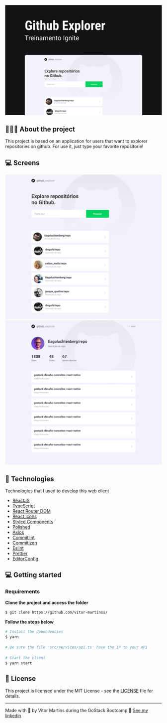 <img alt="Mockup" src="/readme.assets/githubexplorer.png">


## 💇🏻‍♂️ About the project

This project is based on an application for users that want to explorer repositories on github. For use it, just type your favorite repositorie!

## 💻 Screens

<img alt="Mockup" src="/readme.assets/dashboard.png">
<img alt="Mockup" src="/readme.assets/User.png">

## 🚀 Technologies

Technologies that I used to develop this web client

- [ReactJS](https://reactjs.org/)
- [TypeScript](https://www.typescriptlang.org/)
- [React Router DOM](https://reacttraining.com/react-router/)
- [React Icons](https://react-icons.netlify.com/#/)
- [Styled Components](https://styled-components.com/)
- [Polished](https://github.com/styled-components/polished)
- [Axios](https://github.com/axios/axios)
- [Commitlint](https://github.com/conventional-changelog/commitlint)
- [Commitizen](https://github.com/commitizen/cz-cli)
- [Eslint](https://eslint.org/)
- [Prettier](https://prettier.io/)
- [EditorConfig](https://editorconfig.org/)

## 💻 Getting started

### Requirements

**Clone the project and access the folder**

```bash
$ git clone https://github.com/vitor-martinss/
```

**Follow the steps below**

```bash
# Install the dependencies
$ yarn

# Be sure the file 'src/services/api.ts' have the IP to your API

# Start the client
$ yarn start
```

## 📝 License

This project is licensed under the MIT License - see the [LICENSE](LICENSE) file for details.

---

Made with 💜 by Vitor Martins during the GoStack Bootcamp 👋 [See my linkedin](https://www.linkedin.com/in/vitormartinswebdesigner/)
